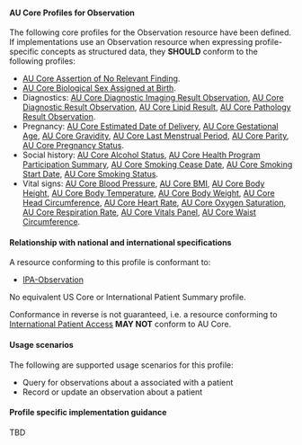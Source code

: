 #### AU Core Profiles for Observation
The following core profiles for the Observation resource have been defined. If implementations use an Observation resource when expressing profile-specific concepts as structured data, they **SHOULD** conform to the following profiles:

- [AU Core Assertion of No Relevant Finding](StructureDefinition-au-core-norelevantfinding.html).
- [AU Core Biological Sex Assigned at Birth](StructureDefinition-au-core-sexassignedatbirth.html).
- Diagnostics:
[AU Core Diagnostic Imaging Result Observation](StructureDefinition-au-core-diagnosticresult-imag.html),
[AU Core Diagnostic Result Observation](StructureDefinition-au-core-diagnosticresult.html),
[AU Core Lipid Result](StructureDefinition-au-core-lipid-result.html),
[AU Core Pathology Result Observation](StructureDefinition-au-core-diagnosticresult-path.html).
- Pregnancy:
[AU Core Estimated Date of Delivery](StructureDefinition-au-core-estimateddateofdelivery.html),
[AU Core Gestational Age](StructureDefinition-au-core-gestationalage.html),
[AU Core Gravidity](StructureDefinition-au-core-gravidity.html),
[AU Core Last Menstrual Period](StructureDefinition-au-core-lastmenstrualperiod.html),
[AU Core Parity](StructureDefinition-au-core-parity.html),
[AU Core Pregnancy Status](StructureDefinition-au-core-pregnancystatus.html).
- Social history:
[AU Core Alcohol Status](StructureDefinition-au-core-alcoholstatus.html),
[AU Core Health Program Participation Summary](StructureDefinition-au-core-healthprogramparticipation.html),
[AU Core Smoking Cease Date](StructureDefinition-au-core-smokingceasedate.html),
[AU Core Smoking Start Date](StructureDefinition-au-core-smokingstartdate.html),
[AU Core Smoking Status](StructureDefinition-au-core-smokingstatus.html).
- Vital signs: 
[AU Core Blood Pressure](StructureDefinition-au-core-bloodpressure.html),
[AU Core BMI](StructureDefinition-au-core-bmi.html),
[AU Core Body Height](StructureDefinition-au-core-bodyheight.html),
[AU Core Body Temperature](StructureDefinition-au-core-bodytemp.html),
[AU Core Body Weight](StructureDefinition-au-core-bodyweight.html),
[AU Core Head Circumference](StructureDefinition-au-core-headcircum.html),
[AU Core Heart Rate](StructureDefinition-au-core-heartrate.html),
[AU Core Oxygen Saturation](StructureDefinition-au-core-oxygensat.html),
[AU Core Respiration Rate](StructureDefinition-au-core-resprate.html),
[AU Core Vitals Panel](StructureDefinition-au-core-vitalspanel.html),
[AU Core Waist Circumference](StructureDefinition-au-core-waistcircum.html).


#### Relationship with national and international specifications

A resource conforming to this profile is conformant to:
- [IPA-Observation](https://build.fhir.org/ig/HL7/fhir-ipa/StructureDefinition-ipa-observation.html)

No equivalent US Core or International Patient Summary profile.

Conformance in reverse is not guaranteed, i.e. a resource conforming to [International Patient Access](https://build.fhir.org/ig/HL7/fhir-ipa) **MAY NOT** conform to AU Core.


#### Usage scenarios

The following are supported usage scenarios for this profile:

- Query for observations about a associated with a patient
- Record or update an observation about a patient


#### Profile specific implementation guidance
TBD




